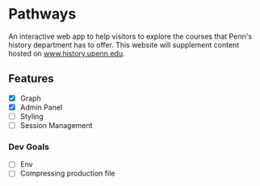 # Pathways

An interactive web app to help visitors to explore the courses that Penn's history department has to offer. This website will supplement content hosted on www.history.upenn.edu. 

## Features

- [x] Graph
- [x] Admin Panel
- [ ] Styling
- [ ] Session Management

### Dev Goals
- [ ] Env
- [ ] Compressing production file 
